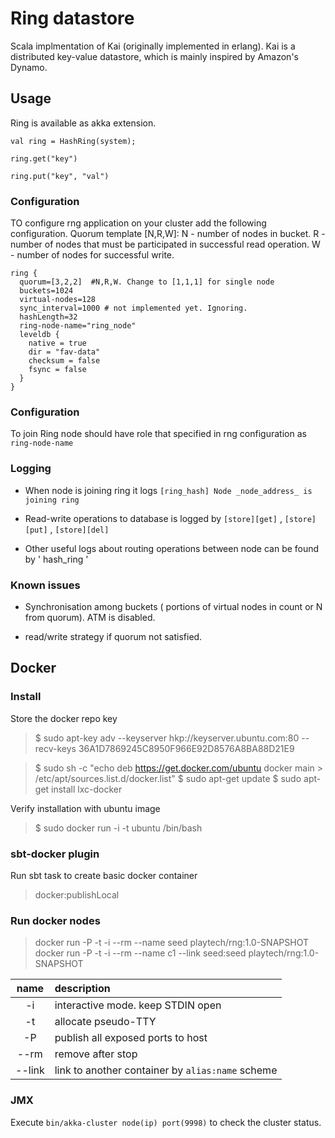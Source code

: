 Ring datastore
===

Scala implmentation of Kai (originally implemented in erlang).
Kai is a distributed key-value datastore, which is mainly inspired
by Amazon's Dynamo.


## Usage

Ring is available as akka extension.
 
`val ring = HashRing(system);`

`ring.get("key")`

`ring.put("key", "val")`


### Configuration
TO configure rng application on your cluster add the following configuration.
Quorum template [N,R,W]: N - number of nodes in bucket. R - number of nodes that must  be participated in successful read operation.
W - number of nodes for successful write.

```
ring {
  quorum=[3,2,2]  #N,R,W. Change to [1,1,1] for single node
  buckets=1024
  virtual-nodes=128
  sync_interval=1000 # not implemented yet. Ignoring.
  hashLength=32
  ring-node-name="ring_node"
  leveldb {
    native = true
    dir = "fav-data"
    checksum = false
    fsync = false
  }
}
```

### Configuration

To join Ring node should have role that specified in rng configuration as `ring-node-name`


### Logging

 - When node is  joining ring it logs `[ring_hash] Node _node_address_ is joining ring`
   
 - Read-write operations to database is logged by `[store][get]` ,  `[store][put]` , `[store][del]`
 
 - Other useful logs about routing operations between node can be found by ' hash_ring '

### Known issues

  - Synchronisation among buckets ( portions of virtual nodes in count or N from quorum). ATM is disabled.
  
  - read/write strategy if quorum not satisfied.

## Docker

### Install
Store the docker repo key

  > $ sudo apt-key adv --keyserver hkp://keyserver.ubuntu.com:80 --recv-keys 36A1D7869245C8950F966E92D8576A8BA88D21E9

  > $ sudo sh -c "echo deb https://get.docker.com/ubuntu docker main > /etc/apt/sources.list.d/docker.list"
  > $ sudo apt-get update
  > $ sudo apt-get install lxc-docker

Verify installation with ubuntu image

  > $ sudo docker run -i -t ubuntu /bin/bash

### sbt-docker plugin

Run sbt task to create basic docker container

  > docker:publishLocal

### Run docker nodes

  > docker run -P -t -i --rm --name seed playtech/rng:1.0-SNAPSHOT
  > docker run -P -t -i --rm --name c1 --link seed:seed playtech/rng:1.0-SNAPSHOT
  
| name    | description
| :-----: | :---------------------------------
| -i      | interactive mode. keep STDIN open
| -t      | allocate pseudo-TTY
| -P      | publish all exposed ports to host
| --rm    | remove after stop
| --link  | link to another container by `alias:name` scheme

### JMX

Execute `bin/akka-cluster node(ip) port(9998)` to check the cluster status.